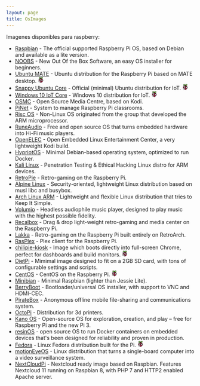 ```yaml
---
layout: page
title: OsImages
---
```


Imagenes disponibles para raspberry:

- [Raspbian](https://www.raspberrypi.org/downloads/raspbian/) - The official supported Raspberry Pi OS, based on Debian and available as a lite version.
- [NOOBS](https://www.raspberrypi.org/downloads/noobs/) - New Out Of the Box Software, an easy OS installer for beginners.
- [Ubuntu MATE](https://ubuntu-mate.org/raspberry-pi/) - Ubuntu distribution for the Raspberry Pi based on MATE desktop. ![Supports Raspberry Pi 2+](/images/rpi-2+.png)
- [Snappy Ubuntu Core](https://developer.ubuntu.com/en/snappy/start/raspberry-pi-2/) - Official (minimal) Ubuntu distribution for IoT. ![Supports Raspberry Pi 2+](/images/rpi-2+.png)
- [Windows 10 IoT Core](https://developer.microsoft.com/nl-nl/windows/iot/Downloads.htm) - Windows 10 distribution for IoT. ![Supports Raspberry Pi 2+](/images/rpi-2+.png)
- [OSMC](https://osmc.tv/) - Open Source Media Centre, based on Kodi.
- [PiNet](http://pinet.org.uk/) - System to manage Raspberry Pi classrooms.
- [Risc OS](https://www.riscosopen.org/content/downloads/raspberry-pi) - Non-Linux OS originated from the group that developed the ARM microprocessor.
- [RuneAudio](http://www.runeaudio.com/) - Free and open source OS that turns embedded hardware into Hi-Fi music players.
- [OpenELEC](http://openelec.tv/) - Open Embedded Linux Entertainment Center, a very lightweight Kodi build.
- [HypriotOS](http://blog.hypriot.com/about/) - Minimal Debian-based operating system, optimized to run Docker.
- [Kali Linux](https://www.offensive-security.com/kali-linux-arm-images/) - Penetration Testing & Ethical Hacking Linux distro for ARM devices.
- [RetroPie](https://retropie.org.uk/) - Retro-gaming on the Raspberry Pi.
- [Alpine Linux](https://wiki.alpinelinux.org/wiki/Raspberry_Pi) - Security-oriented, lightweight Linux distribution based on musl libc and busybox.
- [Arch Linux ARM](https://archlinuxarm.org/) - Lightweight and flexible Linux distribution that tries to Keep It Simple.
- [Volumio](https://volumio.org/) - Headless audiophile music player, designed to play music with the highest possible fidelity.
- [Recalbox](https://www.recalbox.com) - Drag & drop light-weight retro-gaming and media center on the Raspberry Pi.
- [Lakka](http://lakka.tv) - Retro-gaming on the Raspberry Pi built entirely on RetroArch.
- [RasPlex](http://www.rasplex.com/) - Plex client for the Raspberry Pi.
- [chilipie-kiosk](https://github.com/futurice/chilipie-kiosk) - Image which boots directly into full-screen Chrome, perfect for dashboards and build monitors. ![Supports Raspberry Pi 2+](/images/rpi-2+.png)
- [DietPi](https://github.com/Fourdee/DietPi) - Mimimal image designed to fit on a 2GB SD card, with tons of configurable settings and scripts.
- [CentOS](https://wiki.centos.org/SpecialInterestGroup/AltArch/Arm32/RaspberryPi3) - CentOS on the Raspberry Pi. ![Supports Raspberry Pi 2+](/images/rpi-2+.png)
- [Minibian](https://minibianpi.wordpress.com/) - Minimal Raspbian (lighter than Jessie Lite).
- [BerryBoot](http://www.berryterminal.com/doku.php/berryboot) - Bootloader/universal OS installer, with support to VNC and HDMI-CEC.
- [PirateBox](https://piratebox.cc/raspberry_pi:diy) - Anonymous offline mobile file-sharing and communications system.
- [OctoPi](https://octopi.octoprint.org/) - Distribution for 3d printers.
- [Kano OS](http://developers.kano.me/downloads/) - Open-source OS for exploration, creation, and play – free for Raspberry Pi and the new Pi 3.
- [resinOS](https://resinos.io) - open source OS to run Docker containers on embedded devices that's been designed for reliability and proven in production.
- [Fedora](https://fedoraproject.org/wiki/Raspberry_Pi#Preparing_the_SD_card) - Linux Fedora distribution built for the Pi. ![Supports Raspberry Pi 2+](/images/rpi-2+.png)
- [motionEyeOS](https://github.com/ccrisan/motioneyeos/wiki) - Linux distribution that turns a single-board computer into a video surveillance system.
- [NextCloudPi](https://ownyourbits.com/2017/02/13/nextcloud-ready-raspberry-pi-image/) - Nextcloud ready image based on Raspbian. Features Nextcloud 11 running on Raspbian 8, with PHP 7 and HTTP2 enabled Apache server.
